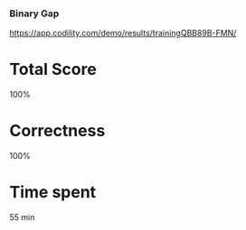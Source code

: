 ### Binary Gap
https://app.codility.com/demo/results/trainingQBB89B-FMN/

# Total Score
100%

# Correctness
100%

# Time spent
55 min

